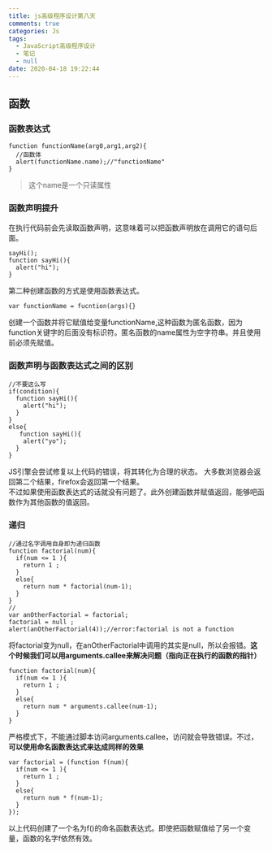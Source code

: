 ```yaml
---
title: js高级程序设计第八天
comments: true
categories: Js
tags:
  - JavaScript高级程序设计
  - 笔记
  - null
date: 2020-04-18 19:22:44
---
```

## 函数
### 函数表达式
```
function functionName(arg0,arg1,arg2){
  //函数体
  alert(functionName.name);//"functionName"
}
```
>这个name是一个只读属性
### 函数声明提升
在执行代码前会先读取函数声明，这意味着可以把函数声明放在调用它的语句后面。
```
sayHi();
function sayHi(){
  alert("hi");
}
```
第二种创建函数的方式是使用函数表达式。  
```JS
var functionName = fucntion(args){}
```
创建一个函数并将它赋值给变量functionName,这种函数为匿名函数，因为function关键字的后面没有标识符。匿名函数的name属性为空字符串。并且使用前必须先赋值。
### 函数声明与函数表达式之间的区别
```
//不要这么写
if(condition){
  function sayHi(){
    alert("hi");
  }
}
else{
   function sayHi(){
    alert("yo");
  }
}
```
JS引擎会尝试修复以上代码的错误，将其转化为合理的状态。
大多数浏览器会返回第二个结果，firefox会返回第一个结果。  
不过如果使用函数表达式的话就没有问题了。此外创建函数并赋值返回，能够吧函数作为其他函数的值返回。
### 递归
```
//通过名字调用自身即为递归函数
function factorial(num){
  if(num <= 1 ){
    return 1 ;
  }
  else{
    return num * factorial(num-1);
  }
}
//
var anOtherFactorial = factorial;
factorial = null ;
alert(anOtherFactorial(4));//error:factorial is not a function
```
将factorial变为null，在anOtherFactorial中调用的其实是null，所以会报错。**这个时候我们可以用arguments.callee来解决问题（指向正在执行的函数的指针）**
```
function factorial(num){
  if(num <= 1 ){
    return 1 ;
  }
  else{
    return num * arguments.callee(num-1);
  }
}
```
严格模式下，不能通过脚本访问arguments.callee，访问就会导致错误。不过，**可以使用命名函数表达式来达成同样的效果**
```
var factorial = (function f(num){
  if(num <= 1 ){
    return 1 ;
  }
  else{
    return num * f(num-1);
  }
});
```
以上代码创建了一个名为f()的命名函数表达式。即使把函数赋值给了另一个变量，函数的名字f依然有效。
